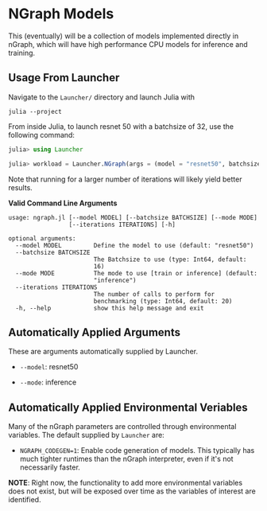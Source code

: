 # NGraph Models

This (eventually) will be a collection of models implemented directly in nGraph, which
will have high performance CPU models for inference and training.

## Usage From Launcher

Navigate to the `Launcher/` directory and launch Julia with
```
julia --project
```
From inside Julia, to launch resnet 50 with a batchsize of 32, use the following command:
```julia
julia> using Launcher

julia> workload = Launcher.NGraph(args = (model = "resnet50", batchsize = 64, iterations = 100))
```
Note that running for a larger number of iterations will likely yield better results.

**Valid Command Line Arguments**

```
usage: ngraph.jl [--model MODEL] [--batchsize BATCHSIZE] [--mode MODE]
                 [--iterations ITERATIONS] [-h]

optional arguments:
  --model MODEL         Define the model to use (default: "resnet50")
  --batchsize BATCHSIZE
                        The Batchsize to use (type: Int64, default:
                        16)
  --mode MODE           The mode to use [train or inference] (default:
                        "inference")
  --iterations ITERATIONS
                        The number of calls to perform for
                        benchmarking (type: Int64, default: 20)
  -h, --help            show this help message and exit
```

## Automatically Applied Arguments

These are arguments automatically supplied by Launcher.

* `--model`: resnet50

* `--mode`: inference

## Automatically Applied Environmental Veriables

Many of the nGraph parameters are controlled through environmental variables. The default
supplied by `Launcher` are:

* `NGRAPH_CODEGEN=1`: Enable code generation of models. This typically has much tighter
    runtimes than the nGraph interpreter, even if it's not necessarily faster.

**NOTE**: Right now, the functionality to add more environmental variables does not exist,
but will be exposed over time as the variables of interest are identified.
